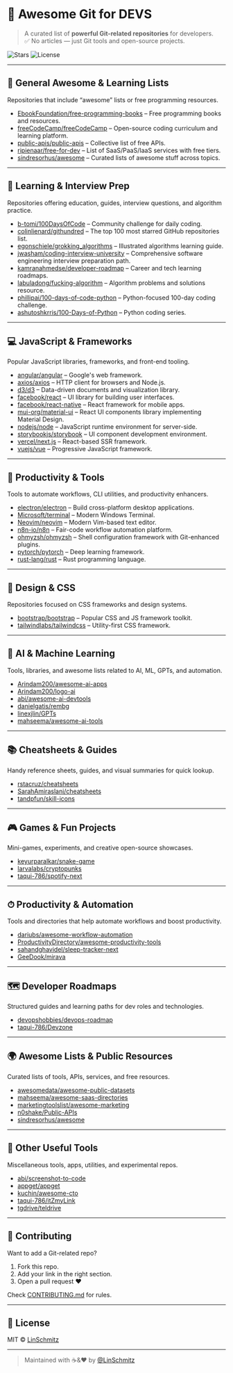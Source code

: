 # 🚀 Awesome Git for DEVS

> A curated list of **powerful Git-related repositories** for developers.  
> ✅ No articles — just Git tools and open-source projects.

![Stars](https://img.shields.io/github/stars/LinSchmitz/awesome-git-for-devs?style=social)
![License](https://img.shields.io/github/license/LinSchmitz/awesome-git-for-devs)

---

## 🚀 General Awesome & Learning Lists

Repositories that include “awesome” lists or free programming resources.

- [EbookFoundation/free-programming-books](https://github.com/EbookFoundation/free-programming-books) – Free programming books and resources.
- [freeCodeCamp/freeCodeCamp](https://github.com/freeCodeCamp/freeCodeCamp) – Open-source coding curriculum and learning platform.
- [public-apis/public-apis](https://github.com/public-apis/public-apis) – Collective list of free APIs.
- [ripienaar/free-for-dev](https://github.com/ripienaar/free-for-dev) – List of SaaS/PaaS/IaaS services with free tiers.
- [sindresorhus/awesome](https://github.com/sindresorhus/awesome) – Curated lists of awesome stuff across topics.

---

## 🧠 Learning & Interview Prep

Repositories offering education, guides, interview questions, and algorithm practice.

- [b-tomi/100DaysOfCode](https://github.com/b-tomi/100DaysOfCode) – Community challenge for daily coding.
- [colinlienard/githundred](https://github.com/colinlienard/githundred) – The top 100 most starred GitHub repositories list.
- [egonschiele/grokking_algorithms](https://github.com/egonschiele/grokking_algorithms) – Illustrated algorithms learning guide.
- [jwasham/coding-interview-university](https://github.com/jwasham/coding-interview-university) – Comprehensive software engineering interview preparation path.
- [kamranahmedse/developer-roadmap](https://github.com/kamranahmedse/developer-roadmap) – Career and tech learning roadmaps.
- [labuladong/fucking-algorithm](https://github.com/labuladong/fucking-algorithm) – Algorithm problems and solutions resource.
- [phillipai/100-days-of-code-python](https://github.com/phillipai/100-days-of-code-python) – Python-focused 100-day coding challenge.
- [ashutoshkrris/100-Days-of-Python](https://github.com/ashutoshkrris/100-Days-of-Python) – Python coding series.

---

## 💻 JavaScript & Frameworks

Popular JavaScript libraries, frameworks, and front-end tooling.

- [angular/angular](https://github.com/angular/angular) – Google's web framework.
- [axios/axios](https://github.com/axios/axios) – HTTP client for browsers and Node.js.
- [d3/d3](https://github.com/d3/d3) – Data-driven documents and visualization library.
- [facebook/react](https://github.com/facebook/react) – UI library for building user interfaces.
- [facebook/react-native](https://github.com/facebook/react-native) – React framework for mobile apps.
- [mui-org/material-ui](https://github.com/mui-org/material-ui) – React UI components library implementing Material Design.
- [nodejs/node](https://github.com/nodejs/node) – JavaScript runtime environment for server-side.
- [storybookjs/storybook](https://github.com/storybookjs/storybook) – UI component development environment.
- [vercel/next.js](https://github.com/vercel/next.js) – React-based SSR framework.
- [vuejs/vue](https://github.com/vuejs/vue) – Progressive JavaScript framework.

---

## 🧰 Productivity & Tools

Tools to automate workflows, CLI utilities, and productivity enhancers.

- [electron/electron](https://github.com/electron/electron) – Build cross-platform desktop applications.
- [Microsoft/terminal](https://github.com/microsoft/terminal) – Modern Windows Terminal.
- [Neovim/neovim](https://github.com/neovim/neovim) – Modern Vim-based text editor.
- [n8n-io/n8n](https://github.com/n8n-io/n8n) – Fair-code workflow automation platform.
- [ohmyzsh/ohmyzsh](https://github.com/ohmyzsh/ohmyzsh) – Shell configuration framework with Git-enhanced plugins.
- [pytorch/pytorch](https://github.com/pytorch/pytorch) – Deep learning framework.
- [rust-lang/rust](https://github.com/rust-lang/rust) – Rust programming language.

---

## 🎨 Design & CSS

Repositories focused on CSS frameworks and design systems.

- [bootstrap/bootstrap](https://github.com/twbs/bootstrap) – Popular CSS and JS framework toolkit.
- [tailwindlabs/tailwindcss](https://github.com/tailwindlabs/tailwindcss) – Utility-first CSS framework.

---

## 🤖 AI & Machine Learning

Tools, libraries, and awesome lists related to AI, ML, GPTs, and automation.

- [Arindam200/awesome-ai-apps](https://github.com/Arindam200/awesome-ai-apps)
- [Arindam200/logo-ai](https://github.com/Arindam200/logo-ai)
- [abi/awesome-ai-devtools](https://github.com/abi/awesome-ai-devtools)
- [danielgatis/rembg](https://github.com/danielgatis/rembg)
- [linexjlin/GPTs](https://github.com/linexjlin/GPTs)
- [mahseema/awesome-ai-tools](https://github.com/mahseema/awesome-ai-tools)

---

## 📚 Cheatsheets & Guides

Handy reference sheets, guides, and visual summaries for quick lookup.

- [rstacruz/cheatsheets](https://github.com/rstacruz/cheatsheets)
- [SarahAmiraslani/cheatsheets](https://github.com/SarahAmiraslani/cheatsheets)
- [tandpfun/skill-icons](https://github.com/tandpfun/skill-icons)

---

## 🎮 Games & Fun Projects

Mini-games, experiments, and creative open-source showcases.

- [keyurparalkar/snake-game](https://github.com/keyurparalkar/snake-game)
- [larvalabs/cryptopunks](https://github.com/larvalabs/cryptopunks)
- [taqui-786/spotify-next](https://github.com/taqui-786/spotify-next)

---

## ⏱ Productivity & Automation

Tools and directories that help automate workflows and boost productivity.

- [dariubs/awesome-workflow-automation](https://github.com/dariubs/awesome-workflow-automation)
- [ProductivityDirectory/awesome-productivity-tools](https://github.com/ProductivityDirectory/awesome-productivity-tools)
- [sahandghavidel/sleep-tracker-next](https://github.com/sahandghavidel/sleep-tracker-next)
- [GeeDook/mirava](https://github.com/GeeDook/mirava)

---

## 🗺 Developer Roadmaps

Structured guides and learning paths for dev roles and technologies.

- [devopshobbies/devops-roadmap](https://github.com/devopshobbies/devops-roadmap)
- [taqui-786/Devzone](https://github.com/taqui-786/Devzone)

---

## 🌍 Awesome Lists & Public Resources

Curated lists of tools, APIs, services, and free resources.

- [awesomedata/awesome-public-datasets](https://github.com/awesomedata/awesome-public-datasets)
- [mahseema/awesome-saas-directories](https://github.com/mahseema/awesome-saas-directories)
- [marketingtoolslist/awesome-marketing](https://github.com/marketingtoolslist/awesome-marketing)
- [n0shake/Public-APIs](https://github.com/n0shake/Public-APIs)
- [sindresorhus/awesome](https://github.com/sindresorhus/awesome)

---

## 🧰 Other Useful Tools

Miscellaneous tools, apps, utilities, and experimental repos.

- [abi/screenshot-to-code](https://github.com/abi/screenshot-to-code)
- [appget/appget](https://github.com/appget/appget)
- [kuchin/awesome-cto](https://github.com/kuchin/awesome-cto)
- [taqui-786/itZmyLink](https://github.com/taqui-786/itZmyLink)
- [tgdrive/teldrive](https://github.com/tgdrive/teldrive)

---

## 🤝 Contributing

Want to add a Git-related repo?

1. Fork this repo.
2. Add your link in the right section.
3. Open a pull request ❤️

Check [CONTRIBUTING.md](CONTRIBUTING.md) for rules.

---

## 📝 License

MIT © [LinSchmitz](https://github.com/LinSchmitz)

---

> Maintained with ☕&❤️ by [@LinSchmitz](https://github.com/LinSchmitz)
